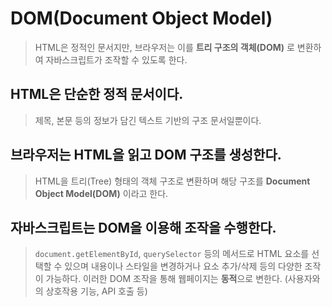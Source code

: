 # DOM(Document Object Model)
> HTML은 정적인 문서지만, 브라우저는 이를 **트리 구조의 객체(DOM)** 로 변환하여 자바스크립트가 조작할 수 있도록 한다.

## HTML은 단순한 정적 문서이다.
> 제목, 본문 등의 정보가 담긴 텍스트 기반의 구조 문서일뿐이다.

## 브라우저는 HTML을 읽고 DOM 구조를 생성한다.
> HTML을 트리(Tree) 형태의 객체 구조로 변환하며 해당 구조를 **Document Object Model(DOM)** 이라고 한다.

## 자바스크립트는 DOM을 이용해 조작을 수행한다.
> `document.getElementById`, `querySelector` 등의 메서드로 HTML 요소를 선택할 수 있으며 내용이나 스타일을 변경하거나 요소 추가/삭제 등의 다양한 조작이 가능하다.
> 이러한 DOM 조작을 통해 웹페이지는 **동적**으로 변한다. (사용자와의 상호작용 기능, API 호출 등)

